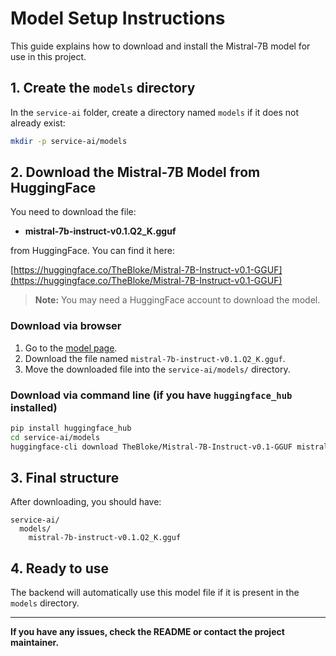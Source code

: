 # Model Setup Instructions

This guide explains how to download and install the Mistral-7B model for use in this project.

## 1. Create the `models` directory

In the `service-ai` folder, create a directory named `models` if it does not already exist:

```bash
mkdir -p service-ai/models
```

## 2. Download the Mistral-7B Model from HuggingFace

You need to download the file:

- **mistral-7b-instruct-v0.1.Q2_K.gguf**

from HuggingFace. You can find it here:

[https://huggingface.co/TheBloke/Mistral-7B-Instruct-v0.1-GGUF](https://huggingface.co/TheBloke/Mistral-7B-Instruct-v0.1-GGUF)

> **Note:** You may need a HuggingFace account to download the model.

### Download via browser
1. Go to the [model page](https://huggingface.co/TheBloke/Mistral-7B-Instruct-v0.1-GGUF).
2. Download the file named `mistral-7b-instruct-v0.1.Q2_K.gguf`.
3. Move the downloaded file into the `service-ai/models/` directory.

### Download via command line (if you have `huggingface_hub` installed)
```bash
pip install huggingface_hub
cd service-ai/models
huggingface-cli download TheBloke/Mistral-7B-Instruct-v0.1-GGUF mistral-7b-instruct-v0.1.Q2_K.gguf
```

## 3. Final structure

After downloading, you should have:

```
service-ai/
  models/
    mistral-7b-instruct-v0.1.Q2_K.gguf
```

## 4. Ready to use

The backend will automatically use this model file if it is present in the `models` directory.

---
**If you have any issues, check the README or contact the project maintainer.** 
